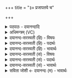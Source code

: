 +++
title = "३० प्रजापतये च"

+++
<details><summary>पदपाठः - दयानन्दादि</summary>

प्र॒जाप॑तय॒ इति॑ प्र॒जाऽप॑तये। च॒। वा॒यवे॑। च॒। गो॒मृ॒ग इति॑ गोऽमृ॒गः। वरु॑णाय। आ॒र॒ण्यः। मे॒षः। य॒माय॑। कृष्णः॑। म॒नु॒ष्य॒रा॒जायेति॑ मनुष्यऽरा॒जाय॑। म॒र्कटः॑। शा॒र्दू॒लाय॑। रो॒हित्। ऋ॒ष॒भाय॑। ग॒व॒यी। क्षि॒प्र॒श्ये॒नायेति॑ क्षिप्रऽश्ये॒नाय॑। वर्त्ति॑का। नील॑ङ्गोः। कृमिः॑। स॒मु॒द्राय॑। शि॒शु॒मार॒ऽइति॑ शिशु॒ऽमारः॑। हि॒मवत॒ऽइति॑ हि॒मऽव॑ते। ह॒स्ती। ३०।
</details>

<details><summary>अधिमन्त्रम् (VC)</summary>

- प्रजापत्यादयो देवताः
- प्रजापतिर्ऋषिः
- निचृदतिधृतिः
- षड्जः
</details>

<details><summary>दयानन्द-सरस्वती (हि) - विषयः</summary>

फिर उसी विषय को अगले मन्त्र में कहा है ॥
</details>

<details><summary>दयानन्द-सरस्वती (हि) - पदार्थः</summary>

पदार्थान्वयभाषाः -  हे मनुष्यो ! तुमको (प्रजापतये) प्रजा पालनेवाले (च) और उस के सम्बन्धियों तथा (वायवे) वायु (च) और वायु के सम्बन्धी पदार्थों के लिये (गोमृगः) जो पृथिवी को शुद्ध करता वह (वरुणाय) अति उत्तम के लिये (आरण्यः) वन का (मेषः) मेंढा (यमाय) न्यायाधीश के लिये (कृष्णः) काला हरिण (मनुष्यराजाय) मनुष्यों के राजा के लिये (मर्कटः) वानर (शार्दूलाय) बड़े सिंह अर्थात् केशरी के लिये (रोहित्) लाल मृग (ऋषभाय) श्रेष्ठ सभ्य पुरुष के लिये (गवयी) नीलगाहिनी (क्षिप्रश्येनाय) शीघ्र चलने हारे बाज पखेरू के समान जो वर्त्तमान उस के लिये (वर्त्तिका) वतक (नीलङ्गोः) जो नील को प्राप्त होता उस छोटे कीड़े के हेतु (कृमिः) छोटा कीड़ा (समुद्राय) समुद्र के लिये (शिशुमारः) बालकों को मारनेवाला शिशुमार और (हिमवते) जिसके अनेकों हिमखण्ड विद्यमान हैं, उस पर्वत के लिये (हस्ती) हाथी अच्छे प्रकार युक्त करना चाहिये ॥३० ॥
</details>

<details><summary>दयानन्द-सरस्वती (हि) - भावार्थः</summary>

भावार्थभाषाः -  जो मनुष्य मनुष्यसम्बन्धी उत्तम प्राणियों की रक्षा करते हैं, वे साङ्गोपाङ्ग बलवान् होते हैं ॥३० ॥
</details>

<details><summary>दयानन्द-सरस्वती (सं) - विषयः</summary>

पुनस्तमेव विषयमाह ॥
</details>

<details><summary>दयानन्द-सरस्वती (सं) - पदार्थः</summary>

पदार्थान्वयभाषाः -  हे मनुष्याः युष्माभिः प्रजापतये च वायवे च गोमृगो वरुणायारण्यो मेषो यमाय कृष्णो मनुष्यराजाय मर्कटः शार्दूलाय रोहिदृषभाय गवयी क्षिप्रश्येनाय वर्त्तिका नीलङ्गोः कृमिः समुद्राय शिशुमारो हिमवते हस्ती च सम्प्रयोक्तव्यः ॥३० ॥
</details>

<details><summary>दयानन्द-सरस्वती (सं) - भावार्थः</summary>

भावार्थभाषाः -  ये मनुष्या मनुष्यसम्बन्ध्युत्तमान् प्राणिनो रक्षन्ति, ते साङ्गोपाङ्गबला जायन्ते ॥३० ॥
</details>

<details><summary>सविता जोशी ← दयानन्दः (म) - भावार्थः</summary>

भावार्थभाषाः -  जी माणसे माणसांना उपयोगी पडणाऱ्या प्राण्यांचे रक्षण करतात ती पूर्णपणे शक्तिवान असतात.
</details>